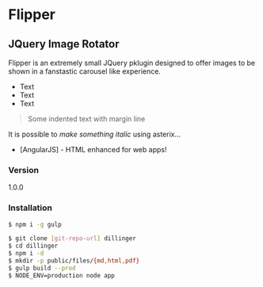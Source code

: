 # Flipper 
## JQuery Image Rotator

Flipper is an extremely small JQuery pklugin designed to offer images to be shown in a fanstastic carousel like experience.

  - Text
  - Text
  - Text

> Some indented text with margin line

It is possible to *make something italic*  using asterix...


* [AngularJS] - HTML enhanced for web apps!

### Version
1.0.0

### Installation

```sh
$ npm i -g gulp
```

```sh
$ git clone [git-repo-url] dillinger
$ cd dillinger
$ npm i -d
$ mkdir -p public/files/{md,html,pdf}
$ gulp build --prod
$ NODE_ENV=production node app
```
